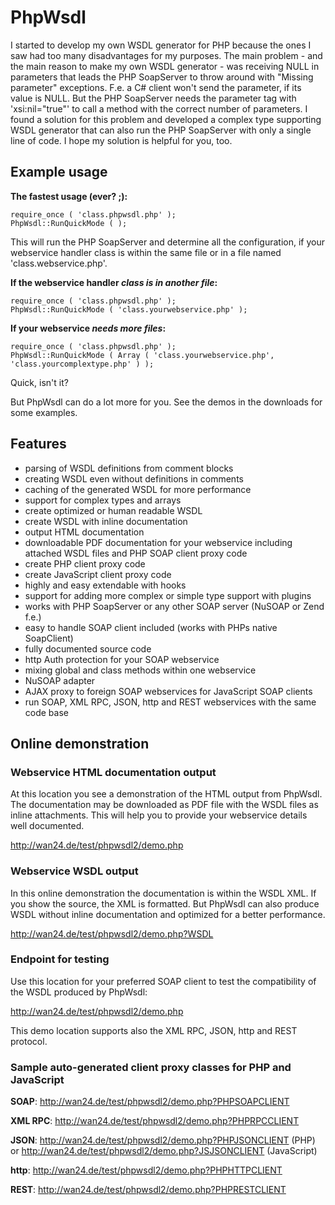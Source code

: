 

# PhpWsdl #

I started to develop my own WSDL generator for PHP because the ones I saw
had too many disadvantages for my purposes. The main problem - and the main
reason to make my own WSDL generator - was receiving NULL in parameters
that leads the PHP SoapServer to throw around with "Missing parameter"
exceptions. F.e. a C# client won't send the parameter, if its value is
NULL. But the PHP SoapServer needs the parameter tag with 'xsi:nil="true"' to
call a method with the correct number of parameters. I found a solution for
this problem and developed a complex type supporting WSDL generator that can
also run the PHP SoapServer with only a single line of code. I hope my
solution is helpful for you, too.

## Example usage ##

**The fastest usage (ever? ;):**

```
require_once ( 'class.phpwsdl.php' );
PhpWsdl::RunQuickMode ( );
```

This will run the PHP SoapServer and determine all the configuration, if your webservice handler class is within the same file or in a file named 'class.webservice.php'.

**If the webservice handler _class is in another file_:**

```
require_once ( 'class.phpwsdl.php' );
PhpWsdl::RunQuickMode ( 'class.yourwebservice.php' );
```

**If your webservice _needs more files_:**

```
require_once ( 'class.phpwsdl.php' );
PhpWsdl::RunQuickMode ( Array ( 'class.yourwebservice.php', 'class.yourcomplextype.php' ) );
```

Quick, isn't it?

But PhpWsdl can do a lot more for you. See the demos in the downloads for some examples.

## Features ##

  * parsing of WSDL definitions from comment blocks
  * creating WSDL even without definitions in comments
  * caching of the generated WSDL for more performance
  * support for complex types and arrays
  * create optimized or human readable WSDL
  * create WSDL with inline documentation
  * output HTML documentation
  * downloadable PDF documentation for your webservice including attached WSDL files and  PHP SOAP client proxy code
  * create PHP client proxy code
  * create JavaScript client proxy code
  * highly and easy extendable with hooks
  * support for adding more complex or simple type support with plugins
  * works with PHP SoapServer or any other SOAP server (NuSOAP or Zend f.e.)
  * easy to handle SOAP client included (works with PHPs native SoapClient)
  * fully documented source code
  * http Auth protection for your SOAP webservice
  * mixing global and class methods within one webservice
  * NuSOAP adapter
  * AJAX proxy to foreign SOAP webservices for JavaScript SOAP clients
  * run SOAP, XML RPC, JSON, http and REST webservices with the same code base

## Online demonstration ##

### Webservice HTML documentation output ###

At this location you see a demonstration of the HTML output from PhpWsdl. The documentation may be downloaded as PDF file with the WSDL files as inline attachments. This will help you to provide your webservice details well documented.

http://wan24.de/test/phpwsdl2/demo.php

### Webservice WSDL output ###

In this online demonstration the documentation is within the WSDL XML. If you show the source, the XML is formatted. But PhpWsdl can also produce WSDL without inline documentation and optimized for a better performance.

http://wan24.de/test/phpwsdl2/demo.php?WSDL

### Endpoint for testing ###

Use this location for your preferred SOAP client to test the compatibility of the WSDL produced by PhpWsdl:

http://wan24.de/test/phpwsdl2/demo.php

This demo location supports also the XML RPC, JSON, http and REST protocol.

### Sample auto-generated client proxy classes for PHP and JavaScript ###

**SOAP**:
http://wan24.de/test/phpwsdl2/demo.php?PHPSOAPCLIENT

**XML RPC**:
http://wan24.de/test/phpwsdl2/demo.php?PHPRPCCLIENT

**JSON**:
http://wan24.de/test/phpwsdl2/demo.php?PHPJSONCLIENT (PHP) or http://wan24.de/test/phpwsdl2/demo.php?JSJSONCLIENT (JavaScript)

**http**:
http://wan24.de/test/phpwsdl2/demo.php?PHPHTTPCLIENT

**REST**:
http://wan24.de/test/phpwsdl2/demo.php?PHPRESTCLIENT